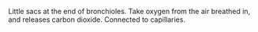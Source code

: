 Little sacs at the end of bronchioles. Take oxygen from the air breathed in, and releases carbon dioxide. Connected to capillaries.